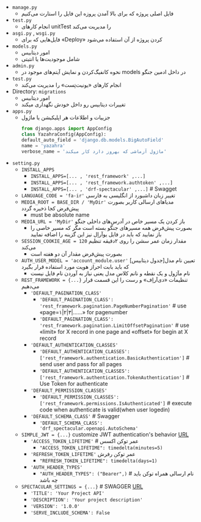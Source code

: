 * `manage.py`
    * فایل اصلی پروژه که برای بالا آمدن پروزه این فایل را استارت می‌کنیم
* `test.py`
    * انجام کارهای unitTest را مدیریت می‌کند
* `asgi.py` ,  `wsgi.py`
    * فایل‌هایی که برای «Deploy» کردن پروژه از آن استفاده می‌شود
* `models.py`
    * امور دیتابیس
    * شامل موجودیت‌ها یا انتیتی
* `admin.py`
    * نحوه کانفیگ‌کردن و نمایش آیتم‌های موجود در models در داخل ادمین جنگو
* `test.py`
    * انجام کارهای «یونیت‌تِست» را مدیریت می‌کند
* Directory: `migrations`
    * امور دیتابیس
    * تغییرات دیتابیس رو داخل خودش نگهداری میکند
* `apps.py`
    * جزییات و اطلاعات هر اپلیکیشن یا ماژول
      ```python
      from django.apps import AppConfig
      class YazahraConfig(AppConfig):
      default_auto_field = 'django.db.models.BigAutoField'
      name = 'yazahra'
      verbose_name = 'ماژول آزماشی که بهروز دارد کار میکند'
      ```
* `setting.py`
    * `INSTALL_APPS`
        * `INSTALL_APPS=[... , 'rest_framework' ,...]`
        * `INSTALL_APPS=[... , 'rest_framework.authtoken' ,...]`
        * `INSTALL_APPS=[... , 'drf-spectacular' ,...]` # Swagget
    * `LANGUAGE_CODE = 'fa-ir'` تغییر زبان داشبورد از انگلیسی به فارسی
    * `MEDIA_ROOT = BASE_DIR / 'MyDir'` مدیاهای ارسالی کاربر بصورت پیش‌فرض کجا ذخیره گردد
        * must be absolute name
    * `MEDIA_URL = 'MyDir'` باز کردن یک مسیر خاص در آدرس‌های داخلی جنگو
        * بصورت پیش‌فرض همه مسیرهای جنگو بسته است مگر که مسیر خاصی را باز نمایید که باید در فایل یوآراِل نیز این گزینه را اضافه نمایید
    * `SESSION_COOKIE_AGE = 120` مقدار زمان عمر سشن را روی ۲دقیقه تنظیم می‌کند
        * بصورت پیش‌فرض مقدار آن دو هفته است
    * `AUTH_USER_MODEL = 'account_module.user'` تعیین نام مدل[جدول دیتابیس] که باید بابت احراز هویت مورد استفاده قرار بگیرد
        * نام مآژول و یک نقطه و نانم کلاس مدل یعنی نیاز به آوردن نام فایل نیست
    * `REST_FRAMEWORK = {...}` تنظیمات «دی‌آراِف» و رست را این قسمت قرار می‌دهیم
        * `'DEFAULT_PAGINATION_CLASS'`
            * `'DEFAULT_PAGINATION_CLASS': 'rest_framework.pagination.PageNumberPagination'` # use «page=۱|۲|۳|......» for pagenumber
            * `'DEFAULT_PAGINATION_CLASS': 'rest_framework.pagination.LimitOffsetPagination'` # use «limit» for X record in one page and «offset» for begin at X record
        * `'DEFAULT_AUTHENTICATION_CLASSES'`
            * `'DEFAULT_AUTHENTICATION_CLASSES': ['rest_framework.authentication.BasicAuthentication']` # send user and pass for all pages
            * `'DEFAULT_AUTHENTICATION_CLASSES': ['rest_framework.authentication.TokenAuthentication']` # Use Token for authenticate
        * `'DEFAULT_PERMISSION_CLASSES'`
            * `'DEFAULT_PERMISSION_CLASSES': ['rest_framework.permissions.IsAuthenticated']` # execute code when authenticate is valid(when user logedin)
        * `'DEFAULT_SCHEMA_CLASS'` # Swagger
            * `'DEFAULT_SCHEMA_CLASS': 'drf_spectacular.openapi.AutoSchema'`
    * `SIMPLE_JWT = {...}` customize JWT authentication's behavior [URL](https://django-rest-framework-simplejwt.readthedocs.io/en/latest/settings.html)
        * `'ACCESS_TOKEN_LIFETIME'` # عمر توکن اکسس
            * `"ACCESS_TOKEN_LIFETIME": timedelta(minutes=5)`
        * `'REFRESH_TOKEN_LIFETIME'` عمر توکن رفرش
            * `"REFRESH_TOKEN_LIFETIME": timedelta(days=1)`
        * `'AUTH_HEADER_TYPES'`
            * `"AUTH_HEADER_TYPES": ("Bearer",)` # نام ارسالی همراه توکن باید چه باشد
    * `SPECTACULAR_SETTINGS = {...}` # SWAGGER  [URL](https://drf-spectacular.readthedocs.io/en/latest/readme.html)
        * `'TITLE': 'Your Project API'`
        * `'DESCRIPTION': 'Your project description'`
        * `'VERSION': '1.0.0'`
        * `'SERVE_INCLUDE_SCHEMA': False`